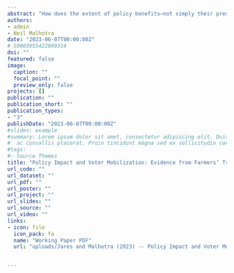 ```yaml
---
abstract: "How does the extent of policy benefits—not simply their presence or absence—affect political engagement? While fundamental to understanding the electoral implications of economic policymaking, addressing this question is challenging due to the difficulty of measuring individual voters’ policy outcomes. We examine a natural experiment embedded in President Trump’s Market Facilitation Program, which aided a core Republican constituency: farmers harmed by his 2018 trade war. Due to idiosyncrasies of program design, the MFP undercompensated some farmers for their trade war losses—and significantly overcompensated others—based solely on their 2018 crop portfolios. Analyzing over 165,000 affected voters, we show that improved compensation outcomes had negligible impacts on Republican farmers’ midterm turnout and campaign contributions, even though such variation in benefits significantly affected whether farmers viewed the intervention as helpful. Our results suggest that even highly salient variation in policy outcomes may have limited mobilizing capacity in a polarized environment."
authors:
- admin
- Neil Malhotra
date: "2023-06-07T00:00:00Z"
# S0003055422000314
doi: ""
featured: false
image:
  caption: ""
  focal_point: ""
  preview_only: false
projects: []
publication: ""
publication_short: ""
publication_types:
- "3"
publishDate: "2023-06-07T00:00:00Z"
#slides: example
#summary: Lorem ipsum dolor sit amet, consectetur adipiscing elit. Duis posuere tellus
#  ac convallis placerat. Proin tincidunt magna sed ex sollicitudin condimentum.
#tags:
#- Source Themes
title: "Policy Impact and Voter Mobilization: Evidence from Farmers’ Trade War Experiences"
url_code: ""
url_dataset: ""
url_pdf: ""
url_poster: ""
url_project: ""
url_slides: ""
url_source: ""
url_video: ""
links:
- icon: file
  icon_pack: fa
  name: "Working Paper PDF"
  url: "uploads/Jares and Malhotra (2023) -- Policy Impact and Voter Mobilization.pdf"


---
```


